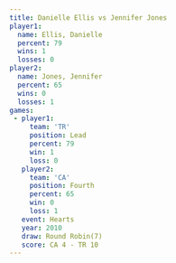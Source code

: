 ```yaml
---
title: Danielle Ellis vs Jennifer Jones
player1:               
  name: Ellis, Danielle
  percent: 79          
  wins: 1              
  losses: 0            
player2:               
  name: Jones, Jennifer
  percent: 65          
  wins: 0              
  losses: 1            
games:
 - player1:        
     team: 'TR'    
     position: Lead
     percent: 79   
     win: 1        
     loss: 0       
   player2:          
     team: 'CA'      
     position: Fourth
     percent: 65     
     win: 0          
     loss: 1         
   event: Hearts       
   year: 2010          
   draw: Round Robin(7)
   score: CA 4 - TR 10 
---
```

